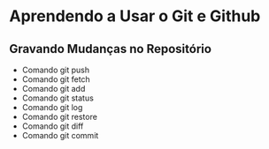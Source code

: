 # Aprendendo a Usar o Git e Github

## Gravando Mudanças no Repositório
* Comando git push
* Comando git fetch
* Comando git add
* Comando git status
* Comando git log
* Comando git restore
* Comando git diff
* Comando git commit
